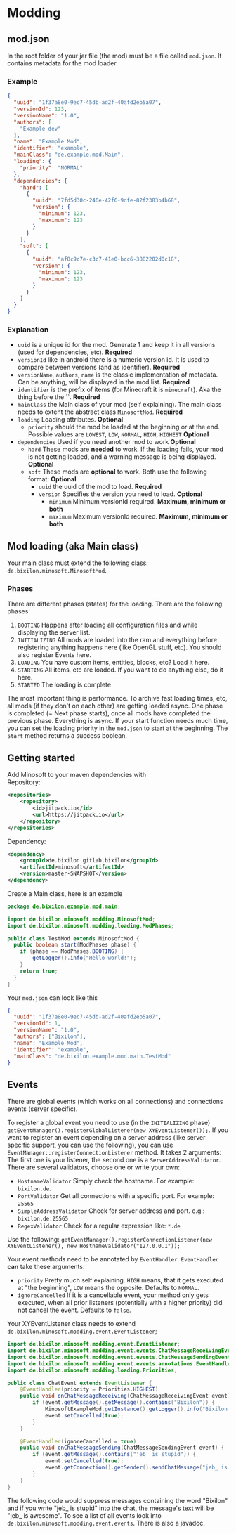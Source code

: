 # Modding

## mod.json
In the root folder of your jar file (the mod) must be a file called `mod.json`. It contains metadata for the mod loader.
### Example
```json
{
  "uuid": "1f37a8e0-9ec7-45db-ad2f-40afd2eb5a07",
  "versionId": 123,
  "versionName": "1.0",
  "authors": [
    "Example dev"
  ],
  "name": "Example Mod",
  "identifier": "example",
  "mainClass": "de.example.mod.Main",
  "loading": {
    "priority": "NORMAL"
  },
  "dependencies": {
    "hard": [
      {
        "uuid": "7fd5d30c-246e-42f6-9dfe-82f2383b4b68",
        "version": {
          "minimum": 123,
          "maximum": 123
        }
      }
    ],
    "soft": [
      {
        "uuid": "af8c9c7e-c3c7-41e0-bcc6-3882202d0c18",
        "version": {
          "minimum": 123,
          "maximum": 123
        }
      }
    ]
  }
}
```
### Explanation
- `uuid` is a unique id for the mod. Generate 1 and keep it in all versions (used for dependencies, etc). **Required**
- `versionId` like in android there is a numeric version id. It is used to compare between versions (and as identifier). **Required**
- `versionName`, `authors`, `name` is the classic implementation of metadata. Can be anything, will be displayed in the mod list. **Required**
- `identifier` is the prefix of items (for Minecraft it is `minecraft`). Aka the thing before the ``.  **Required**
- `mainClass` the Main class of your mod (self explaining). The main class needs to extent the abstract class `MinosoftMod`. **Required**
- `loading` Loading attributes. **Optional**
  - `priority` should the mod be loaded at the beginning or at the end. Possible values are `LOWEST`, `LOW`, `NORMAL`, `HIGH`, `HIGHEST` **Optional**
- `dependencies` Used if you need another mod to work **Optional**
  - `hard` These mods are **needed** to work. If the loading fails, your mod is not getting loaded, and a warning message is being displayed. **Optional**
  - `soft` These mods are **optional** to work. Both use the following format: **Optional**
    - `uuid` the uuid of the mod to load. **Required**
    - `version` Specifies the version you need to load. **Optional**
      - `minimum` Minimum versionId required. **Maximum, minimum or both**
      - `maximum` Maximum versionId required. **Maximum, minimum or both**

## Mod loading (aka Main class)
Your main class must extend the following class: `de.bixilon.minosoft.MinosoftMod`.

### Phases
There are different phases (states) for the loading. There are the following phases:
 1. `BOOTING` Happens after loading all configuration files and while displaying the server list.
 2. `INITIALIZING` All mods are loaded into the ram and everything before registering anything happens here (like OpenGL stuff, etc). You should also register Events here.
 3. `LOADING` You have custom items, entities, blocks, etc? Load it here.
 4. `STARTING` All items, etc are loaded. If you want to do anything else, do it here.
 5. `STARTED` The loading is complete

The most important thing is performance. To archive fast loading times, etc, all mods (if they don't on each other) are getting loaded async.
One phase is completed (= Next phase starts), once all mods have completed the previous phase. Everything is async.
If your start function needs much time, you can set the loading priority in the `mod.json` to start at the beginning. The `start` method returns a success boolean.

## Getting started
Add Minosoft to your maven dependencies with  
Repository:
```xml
<repositories>
	<repository>
    	<id>jitpack.io</id>
    	<url>https://jitpack.io</url>
	</repository>
</repositories>
```  
Dependency:  
```xml
<dependency>
    <groupId>de.bixilon.gitlab.bixilon</groupId>
    <artifactId>minosoft</artifactId>
    <version>master-SNAPSHOT</version>
</dependency>
```
Create a Main class, here is an example
```java
package de.bixilon.example.mod.main;

import de.bixilon.minosoft.modding.MinosoftMod;
import de.bixilon.minosoft.modding.loading.ModPhases;

public class TestMod extends MinosoftMod {
  public boolean start(ModPhases phase) {
    if (phase == ModPhases.BOOTING) {
        getLogger().info("Hello world!");
    }
    return true;
  }
}
```
Your `mod.json` can look like this
```json
{
  "uuid": "1f37a8e0-9ec7-45db-ad2f-40afd2eb5a07",
  "versionId": 1,
  "versionName": "1.0",
  "authors": ["Bixilon"],
  "name": "Example Mod",
  "identifier": "example",
  "mainClass": "de.bixilon.example.mod.main.TestMod"
}
```

## Events
There are global events (which works on all connections) and connections events (server specific).

To register a global event you need to use (in the `INITIALIZING` phase) `getEventManager().registerGlobalListener(new XYEventListener());`.
If you want to register an event depending on a server address (like server specific support, you can use the following), you can use `EventManager::registerConnectionListener` method.
It takes 2 arguments: The first one is your listener, the second one is a `ServerAddressValidator`.
There are several validators, choose one or write your own:
 - `HostnameValidator` Simply check the hostname. For example: `bixilon.de`.
 - `PortValidator` Get all connections with a specific port. For example: `25565`
 - `SimpleAddressValidator` Check for server address and port. e.g.: `bixilon.de:25565`
 - `RegexValidator` Check for a regular expression like: `*.de`
 
 Use the following: `getEventManager().registerConnectionListener(new XYEventListener(), new HostnameValidator("127.0.0.1"));`

Your event methods need to be annotated by `EventHandler`. `EventHandler` **can** take these arguments:
 - `priority` Pretty much self explaining. `HIGH` means, that it gets executed at "the beginning", `LOW` means the opposite. Defaults to `NORMAL`.
 - `ignoreCancelled` If it is a cancellable event, your method only gets executed, when all prior listeners (potentially with a higher priority) did not cancel the event. Defaults to `false`.

Your XYEventListener class needs to extend `de.bixilon.minosoft.modding.event.EventListener`;
```java
import de.bixilon.minosoft.modding.event.EventListener;
import de.bixilon.minosoft.modding.event.events.ChatMessageReceivingEvent;
import de.bixilon.minosoft.modding.event.events.ChatMessageSendingEvent;
import de.bixilon.minosoft.modding.event.events.annotations.EventHandler;
import de.bixilon.minosoft.modding.loading.Priorities;

public class ChatEvent extends EventListener {
    @EventHandler(priority = Priorities.HIGHEST)
    public void onChatMessageReceiving(ChatMessageReceivingEvent event) {
        if (event.getMessage().getMessage().contains("Bixilon")) {
            MinosoftExampleMod.getInstance().getLogger().info("Bixilon wrote a potential bad chat message. Suppressing it!");
            event.setCancelled(true);
        }
    }

    @EventHandler(ignoreCancelled = true)
    public void onChatMessageSending(ChatMessageSendingEvent event) {
        if (event.getMessage().contains("jeb_ is stupid")) {
            event.setCancelled(true);
            event.getConnection().getSender().sendChatMessage("jeb_ is awesome!");
        }
    }
}
```
The following code would suppress messages containing the word "Bixilon" and if you write "jeb_ is stupid" into the chat, the message's text will be "jeb_ is awesome".
To see a list of all events look into `de.bixilon.minosoft.modding.event.events`. There is also a javadoc.